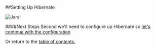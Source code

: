 ##Setting Up Hibernate

![Jars!](https://github.com/trekbaum/present/blob/master/orm/resourses/jars.png "Jars")

####Next Steps
Second we'll need to configure up Hibernate so [let's continue with the configuration](https://github.com/trekbaum/present/blob/master/orm/conf.md)

Or return to the [table of contents.](https://github.com/trekbaum/present/blob/master/orm/README.md)
